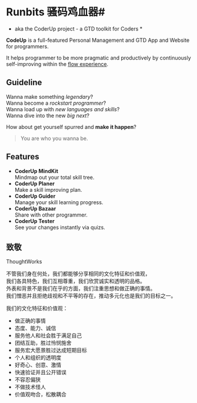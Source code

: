 # Runbits 骚码鸡血器#
* aka the CoderUp project - a GTD toolkit for Coders *

**CodeUp** is a full-featured Personal Management and GTD App and Website for programmers.

It helps programmer to be more pragmatic and productively by continuously self-improving within the [flow experience].

[flow experience]:http://en.wikipedia.org/wiki/Flow_%28psychology%29

## Guideline ##
Wanna make something *legendary*?  
Wanna become a *rockstart programmer*?  
Wanna load up with *new languages and skills*?  
Wanna dive into the new *big next*?

How about get yourself spurred and **make it happen**?  

> You are who you wanna be.

## Features ##
-  **CoderUp MindKit**  
Mindmap out your total skill tree.  
- **CoderUp Planer**  
Make a skill improving plan.  
- **CoderUp Guider**  
Manage your skill learning progress.  
- **CoderUp Bazaar**  
Share with other programmer.  
- **CoderUp Tester**  
See your changes instantly via quizs.

致敬
----
ThoughtWorks   

不管我们身在何处，我们都能够分享相同的文化特征和价值观，   
我们各具特色，我们互相尊重，我们欣赏诚实和透明的品格。   
外表和背景不是我们在乎的方面，我们注重思想和做正确的事情。   
我们憎恶并且拒绝歧视和不平等的存在，推动多元化也是我们的目标之一。   

我们的文化特征和价值观：

* 做正确的事情   
* 态度、能力、诚信
* 服务他人和社会胜于满足自己   
* 团结互助，胜过怜悯施舍   
* 服务宏大愿景胜过达成短期目标   
* 个人和组织的透明度   
* 好奇心、创意、激情   
* 快速验证并且公开错误   
* 不容忍偏狭   
* 不做技术怪人   
* 价值观吻合，松散耦合   

	

